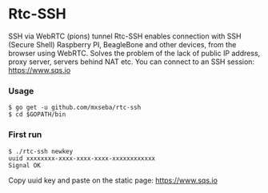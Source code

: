 # Rtc-SSH
SSH via WebRTC (pions) tunnel
Rtc-SSH enables connection with SSH (Secure Shell) Raspberry PI, BeagleBone and other devices, from the browser using WebRTC. Solves the problem of the lack of public IP address, proxy server, servers behind NAT etc. You can connect to an SSH session: https://www.sqs.io
### Usage

```
$ go get -u github.com/mxseba/rtc-ssh
$ cd $GOPATH/bin
```
### First run
```
$ ./rtc-ssh newkey
uuid xxxxxxxx-xxxx-xxxx-xxxx-xxxxxxxxxxxx
Signal OK
```
Copy uuid key and paste on the static page: https://www.sqs.io 
